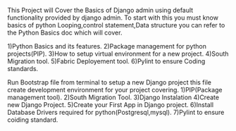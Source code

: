 This Project will Cover the Basics of Django admin using default functionality provided by django admin. 
To start with this you must know basics of python Looping,control statement,Data structure you can refer to the Python Basics doc which will cover.
 
1)Python Basics and its features.
2)Package management for python projects(PIP).
3)How to setup virtual environment for a new project.
4)South Migration tool. 
5)Fabric Deployement tool.
6)Pylint to ensure Coding standards.


Run Bootstrap file from terminal to setup a new Django project this file create development environment for your project covering.
1)PIP(Package management tool).
2)South Migration Tool.
3)Django Instalation
4)Create new Django Project.
5)Create your First App in Django project.
6)Install Database Drivers required for python(Postgresql,mysql).
7)Pylint to ensure coiding standard.

